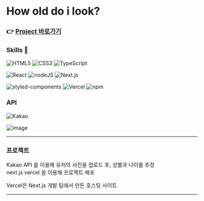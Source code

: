 # How old do i look?

### 👉 [Project 바로가기](https://parkjaeho-wogh002.vercel.app/ "프로젝트 바로가기")


### Skills 📝

<img alt="HTML5" src="https://img.shields.io/badge/HTML5-E34F26?style=flat-square&logo=HTML5&logoColor=white"/> <img alt="CSS3" src ="https://img.shields.io/badge/CSS3-1572B6?style=flat-square&logo=CSS3&logoColor=white"/> <img alt="TypeScript" src="https://img.shields.io/badge/TypeScript-3178C6?style=flat-square&logo=TypeScript&logoColor=white"/>

<img alt="React" src ="https://img.shields.io/badge/React-61DAFB?style=flat-square&logo=React&logoColor=white"/> <img alt="nodeJS" src ="https://img.shields.io/badge/Node.js-339933?style=flat-square&logo=Node.js&logoColor=white"/> <img alt="Next.js" src ="https://img.shields.io/badge/Next.js-000000?style=flat-square&logo=Next.js&logoColor=white"/>

<img alt="styled-components" src ="https://img.shields.io/badge/styled-components-DB7093?style=flat-square&logo=styled-components&logoColor=DB7093"/> <img alt="Vercel" src ="https://img.shields.io/badge/Vercel-000000?style=flat-square&logo=Vercel&logoColor=white"/> <img alt="npm" src ="https://img.shields.io/badge/npm-CB3837?style=flat-square&logo=npm&logoColor=white"/>

### API
<img alt="Kakao" src ="https://img.shields.io/badge/Kakao-FFCD00?style=flat-square&logo=Kakao&logoColor=white"/> 

![image](https://user-images.githubusercontent.com/79042667/155333231-813788f2-5300-4787-a557-92b480ca1741.png)


*****

### 프로젝트 

Kakao API 를 이용해 유저의 사진을 업로드 후, 성별과 나이를 추정 <br>
next.js vercel 을 이용해 프로젝트 배포 <br>

Vercel은 Next.js 개발 팀에서 만든 호스팅 사이트

*****
